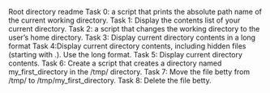 Root directory readme
Task 0:  a script that prints the absolute path name of the current working directory.
Task 1: Display the contents list of your current directory.
Task 2: a script that changes the working directory to the user’s home directory.
Task 3: Display current directory contents in a long format
Task 4:Display current directory contents, including hidden files (starting with .). Use the long format.
Task 5: Display current directory contents.
Task 6: Create a script that creates a directory named my_first_directory in the /tmp/ directory.
Task 7: Move the file betty from /tmp/ to /tmp/my_first_directory.
Task 8: Delete the file betty.
